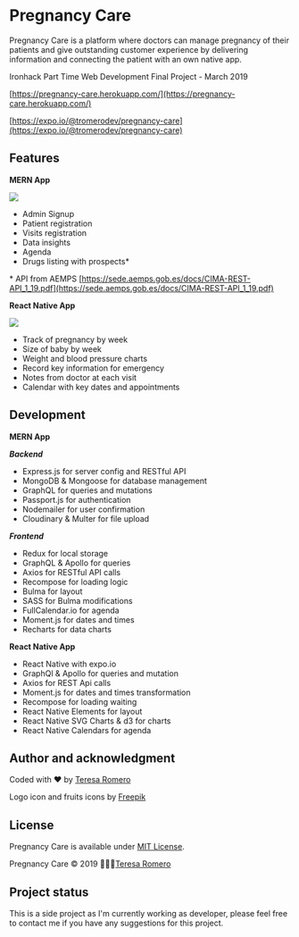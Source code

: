 # Pregnancy Care

Pregnancy Care is a platform where doctors can manage pregnancy of their patients and give outstanding customer experience by delivering information and connecting the patient with an own native app.



Ironhack Part Time Web Development Final Project - March 2019

[https://pregnancy-care.herokuapp.com/](https://pregnancy-care.herokuapp.com/)

[https://expo.io/@tromerodev/pregnancy-care](https://expo.io/@tromerodev/pregnancy-care)

## Features

**MERN App**

![](https://res.cloudinary.com/dpid82d4m/image/upload/v1552064804/pregnancy_-ipad.png)
* Admin Signup
* Patient registration
* Visits registration
* Data insights
* Agenda
* Drugs listing with prospects*

\* API from AEMPS [https://sede.aemps.gob.es/docs/CIMA-REST-API_1_19.pdf](https://sede.aemps.gob.es/docs/CIMA-REST-API_1_19.pdf)

**React Native App**

![](https://res.cloudinary.com/dpid82d4m/image/upload/v1552064770/pregnancy-care-iphone.png)
* Track of pregnancy by week
* Size of baby by week
* Weight and blood pressure charts
* Record key information for emergency
* Notes from doctor at each visit
* Calendar with key dates and appointments


## Development

**MERN App**

***Backend***

* Express.js for server config and RESTful API
* MongoDB & Mongoose for database management
* GraphQL for queries and mutations
* Passport.js for authentication
* Nodemailer for user confirmation
* Cloudinary & Multer for file upload

***Frontend***
* Redux for local storage
* GraphQL & Apollo for queries
* Axios for RESTful API calls
* Recompose for loading logic
* Bulma for layout
* SASS for Bulma modifications
* FullCalendar.io for agenda
* Moment.js for dates and times
* Recharts for data charts

**React Native App**
* React Native with expo.io
* GraphQl & Apollo for queries and mutation
* Axios for REST Api calls
* Moment.js for dates and times transformation
* Recompose for loading waiting
* React Native Elements for layout
* React Native SVG Charts & d3 for charts
* React Native Calendars for agenda

## Author and acknowledgment
Coded with ❤️ by [Teresa Romero](https://www.linkedin.com/in/teresaromerolozano/)

Logo icon and fruits icons by [Freepik](https://www.flaticon.com/) 			    

## License
Pregnancy Care is available under [MIT License](https://choosealicense.com/licenses/mit/). 

Pregnancy Care © 2019 👩🏼‍💻[Teresa Romero](https://www.linkedin.com/in/teresaromerolozano/)


## Project status
This is a side project as I'm currently working as developer, please feel free to contact me if you have any suggestions for this project.